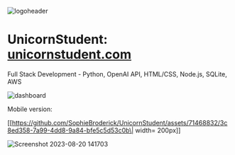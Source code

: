 ![logoheader](https://github.com/SophieBroderick/UnicornStudent/assets/71468832/a46fec3d-b60b-4f56-91cd-3ef6b682dfe2)
# UnicornStudent: [unicornstudent.com](https://unicornstudent.com/)
Full Stack Development - Python, OpenAI API, HTML/CSS, Node.js, SQLite, AWS

![dashboard](https://github.com/SophieBroderick/UnicornStudent/assets/71468832/4e54394e-c8ff-4bf8-b86c-b86d89c6a6be)

Mobile version:

[[https://github.com/SophieBroderick/UnicornStudent/assets/71468832/3c8ed358-7a99-4dd8-9a84-bfe5c5d53c0b\| width= 200px]]

![Screenshot 2023-08-20 141703](https://github.com/SophieBroderick/UnicornStudent/assets/71468832/3c8ed358-7a99-4dd8-9a84-bfe5c5d53c0b)

